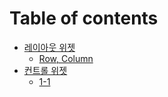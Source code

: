 # Table of contents

* [레이아웃 위젯](README.md)
  * [Row, Column](레이아웃-위젯/row-column.md)
* [컨트롤 위젯](컨트롤-위젯/README.md)
  * [1-1](컨트롤-위젯/1-1.md)
